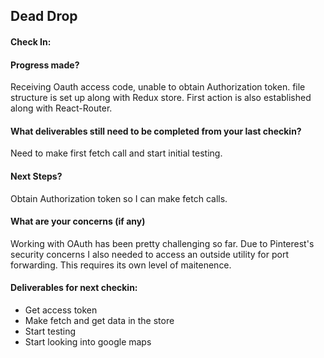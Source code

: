 ## Dead Drop

#### Check In:

#### Progress made?

Receiving Oauth access code, unable to obtain Authorization token. file structure is set up along with Redux store. First action is also established along with React-Router.

#### What deliverables still need to be completed from your last checkin?

Need to make first fetch call and start initial testing.

#### Next Steps?

Obtain Authorization token so I can make fetch calls.

#### What are your concerns (if any)

Working with OAuth has been pretty challenging so far. Due to Pinterest's security concerns I also needed to access an outside utility for port forwarding. This requires its own level of maitenence.

#### Deliverables for next checkin:
* Get access token
* Make fetch and get data in the store 
* Start testing
* Start looking into google maps

